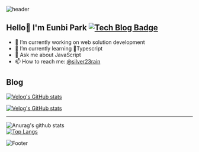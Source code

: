 
<!--
**silver23rain/silver23rain** is a ✨ _special_ ✨ repository because its `README.md` (this file) appears on your GitHub profile.

Here are some ideas to get you started:

- 🔭 I’m currently working on ...
- 🌱 I’m currently learning ...
- 👯 I’m looking to collaborate on ...
- 🤔 I’m looking for help with ...
- 💬 Ask me about ...
- 📫 How to reach me: ...
- 😄 Pronouns: ...
- ⚡ Fun fact: ...
-->

![header](https://capsule-render.vercel.app/api?type=shark&color=#ff3ce9&height=250&section=header&text=Eunbi's%20GitHub&fontSize=70&animation=scaleIn)
## Hello👋 I'm Eunbi Park [![Tech Blog Badge](http://img.shields.io/badge/-Tech%20blog-black?style=flat-square&logo=github&link=https://zzsza.github.io/)](https://silver23rain.github.io/)

- 🔭 I’m currently working on web solution development
- 🌱 I’m currently learning Typescript
- 💬 Ask me about JavaScript
- 📫 How to reach me: [@silver23rain](mailto:silver23rain@gmail.com)

## Blog
[![Velog's GitHub stats](https://velog-readme-stats.vercel.app/api/badge?name=silver23rain)](https://velog.io/@silver23rain) 

[![Velog's GitHub stats](https://velog-readme-stats.vercel.app/api?name=silver23rain&color=dark)](https://github.com/eungyeole/velog-readme-stats)

----
![Anurag's github stats](https://github-readme-stats.vercel.app/api?username=silver23rain&show_icons=true&theme=chartreuse-dark&hide=prs)	
[![Top Langs](https://github-readme-stats.vercel.app/api/top-langs/?username=anuraghazra&layout=compact&theme=chartreuse-dark)](https://github.com/anuraghazra/github-readme-stats)

![Footer](https://capsule-render.vercel.app/api?type=waving&color=#ff3ce9&height=250&section=footer)
